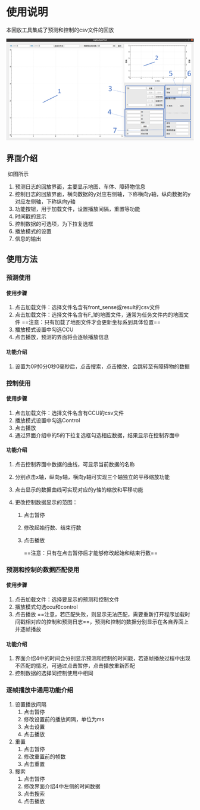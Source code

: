 # 使用说明

本回放工具集成了预测和控制的csv文件的回放

![image-20221123161209320](images/image-20221123161209320.png)

## 界面介绍

​	如图所示

1. 预测日志的回放界面，主要显示地图、车体、障碍物信息
2. 控制日志的回放界面，横向数据的y对应右侧轴，下称横向y轴，纵向数据的y对应左侧轴，下称纵向y轴
3. 功能按钮，用于加载文件，设置播放间隔，重置等功能
4. 时间戳的显示
5. 控制数据的可选项，为下拉复选框
6. 播放模式的设置
7. 信息的输出

## 使用方法

### 预测使用

#### 使用步骤

1. 点击加载文件：选择文件名含有front_sense或result的csv文件
2. 点击加载文件：选择文件名含有F_1的地图文件，通常为任务文件内的地图文件 ==注意：只有加载了地图文件才会更新坐标系到具体位置==
3. 播放模式设置中勾选CCU
4. 点击播放，预测的界面将会逐帧播放信息

#### 功能介绍

1. 设置为0时0分0秒0毫秒后，点击搜索，点击播放，会跳转至有障碍物的数据

### 控制使用

#### 使用步骤

1. 点击加载文件：选择文件名含有CCU的csv文件
2. 播放模式设置中勾选Control
3. 点击播放
4. 通过界面介绍中的5的下拉复选框勾选相应数据，结果显示在控制界面中

#### 功能介绍

1. 点击控制界面中数据的曲线，可显示当前数据的名称

2. 分别点击x轴，纵向y轴，横向y轴可实现三个轴独立的平移缩放功能

3. 点击显示的数据曲线可实现对应的y轴的缩放和平移功能

4. 更改控制数据显示的范围：

   1. 点击暂停

   2. 修改起始行数、结束行数

   3. 点击播放

      ==注意：只有在点击暂停后才能够修改起始和结束行数==

### 预测和控制的数据匹配使用

 #### 使用步骤

1. 点击加载文件：选择要显示的预测和控制文件
2. 播放模式勾选ccu和control
3. 点击播放 ==注意，若匹配失败，则显示无法匹配，需要重新打开程序加载时间戳相对应的控制和预测日志==，预测和控制的数据分别显示在各自界面上并逐帧播放

#### 功能介绍

1. 界面介绍4中的时间会分别显示预测和控制的时间戳，若逐帧播放过程中出现不匹配的情况，可通过点击暂停，点击播放重新匹配
2. 控制数据的选择同控制使用中相同

### 逐帧播放中通用功能介绍

1. 设置播放间隔
   1. 点击暂停
   2. 修改设置前的播放间隔，单位为ms
   3. 点击设置
   4. 点击播放
2. 重置
   1. 点击暂停
   2. 修改重置前的帧数
   3. 点击重置
3. 搜索
   1. 点击暂停
   2. 修改界面介绍4中左侧的时间数据
   3. 点击搜索
   4. 点击播放